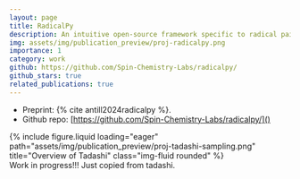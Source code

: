 ```yaml
---
layout: page
title: RadicalPy
description: An intuitive open-source framework specific to radical pair spin dynamics.
img: assets/img/publication_preview/proj-radicalpy.png
importance: 1
category: work
github: https://github.com/Spin-Chemistry-Labs/radicalpy/
github_stars: true
related_publications: true
---
```


- Preprint: {% cite antill2024radicalpy %}.
- Github repo: [https://github.com/Spin-Chemistry-Labs/radicalpy/]()

<div class="row">
    <div class="col-sm mt-3 mt-md-0">
        {% include figure.liquid loading="eager" path="assets/img/publication_preview/proj-tadashi-sampling.png" title="Overview of Tadashi" class="img-fluid rounded" %}
    </div>
</div>
<div class="caption">
    Work in progress!!! Just copied from tadashi.
</div>

